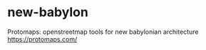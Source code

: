 # new-babylon

Protomaps: openstreetmap tools for new babylonian architecture
https://protomaps.com/
